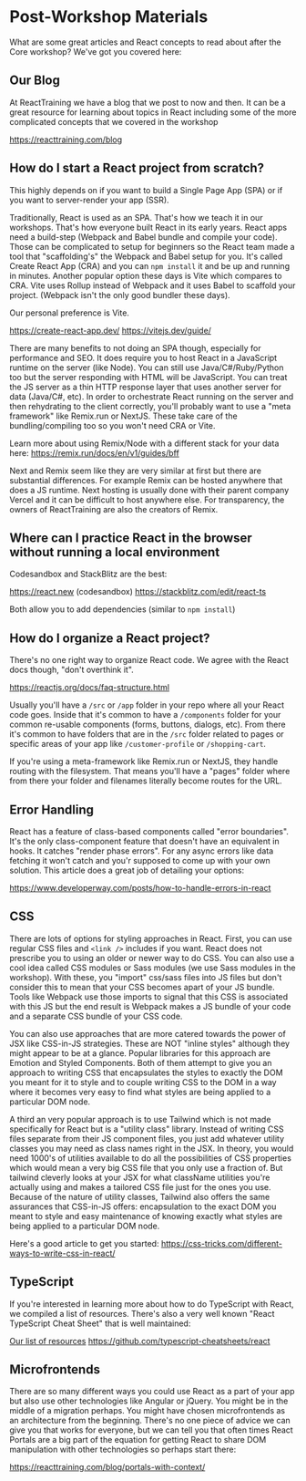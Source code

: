 # Post-Workshop Materials

What are some great articles and React concepts to read about after the Core workshop? We've got you covered here:

## Our Blog

At ReactTraining we have a blog that we post to now and then. It can be a great resource for learning about topics in React including some of the more complicated concepts that we covered in the workshop

https://reacttraining.com/blog

## How do I start a React project from scratch?

This highly depends on if you want to build a Single Page App (SPA) or if you want to server-render your app (SSR).

Traditionally, React is used as an SPA. That's how we teach it in our workshops. That's how everyone built React in its early years. React apps need a build-step (Webpack and Babel bundle and compile your code). Those can be complicated to setup for beginners so the React team made a tool that "scaffolding's" the Webpack and Babel setup for you. It's called Create React App (CRA) and you can `npm install` it and be up and running in minutes. Another popular option these days is Vite which compares to CRA. Vite uses Rollup instead of Webpack and it uses Babel to scaffold your project. (Webpack isn't the only good bundler these days).

Our personal preference is Vite.

https://create-react-app.dev/
https://vitejs.dev/guide/

There are many benefits to not doing an SPA though, especially for performance and SEO. It does require you to host React in a JavaScript runtime on the server (like Node). You can still use Java/C#/Ruby/Python too but the server responding with HTML will be JavaScript. You can treat the JS server as a thin HTTP response layer that uses another server for data (Java/C#, etc). In order to orchestrate React running on the server and then rehydrating to the client correctly, you'll probably want to use a "meta framework" like Remix.run or NextJS. These take care of the bundling/compiling too so you won't need CRA or Vite.

Learn more about using Remix/Node with a different stack for your data here: https://remix.run/docs/en/v1/guides/bff

Next and Remix seem like they are very similar at first but there are substantial differences. For example Remix can be hosted anywhere that does a JS runtime. Next hosting is usually done with their parent company Vercel and it can be difficult to host anywhere else. For transparency, the owners of ReactTraining are also the creators of Remix.

## Where can I practice React in the browser without running a local environment

Codesandbox and StackBlitz are the best:

https://react.new (codesandbox)
https://stackblitz.com/edit/react-ts

Both allow you to add dependencies (similar to `npm install`)

## How do I organize a React project?

There's no one right way to organize React code. We agree with the React docs though, "don't overthink it".

https://reactjs.org/docs/faq-structure.html

Usually you'll have a `/src` or `/app` folder in your repo where all your React code goes. Inside that it's common to have a `/components` folder for your common re-usable components (forms, buttons, dialogs, etc). From there it's common to have folders that are in the `/src` folder related to pages or specific areas of your app like `/customer-profile` or `/shopping-cart`.

If you're using a meta-framework like Remix.run or NextJS, they handle routing with the filesystem. That means you'll have a "pages" folder where from there your folder and filenames literally become routes for the URL.

## Error Handling

React has a feature of class-based components called "error boundaries". It's the only class-component feature that doesn't have an equivalent in hooks. It catches "render phase errors". For any async errors like data fetching it won't catch and you'r supposed to come up with your own solution. This article does a great job of detailing your options:

https://www.developerway.com/posts/how-to-handle-errors-in-react

## CSS

There are lots of options for styling approaches in React. First, you can use regular CSS files and `<link />` includes if you want. React does not prescribe you to using an older or newer way to do CSS. You can also use a cool idea called CSS modules or Sass modules (we use Sass modules in the workshop). With these, you "import" css/sass files into JS files but don't consider this to mean that your CSS becomes apart of your JS bundle. Tools like Webpack use those imports to signal that this CSS is associated with this JS but the end result is Webpack makes a JS bundle of your code and a separate CSS bundle of your CSS code.

You can also use approaches that are more catered towards the power of JSX like CSS-in-JS strategies. These are NOT "inline styles" although they might appear to be at a glance. Popular libraries for this approach are Emotion and Styled Components. Both of them attempt to give you an approach to writing CSS that encapsulates the styles to exactly the DOM you meant for it to style and to couple writing CSS to the DOM in a way where it becomes very easy to find what styles are being applied to a particular DOM node.

A third an very popular approach is to use Tailwind which is not made specifically for React but is a "utility class" library. Instead of writing CSS files separate from their JS component files, you just add whatever utility classes you may need as class names right in the JSX. In theory, you would need 1000's of utilities available to do all the possibilities of CSS properties which would mean a very big CSS file that you only use a fraction of. But tailwind cleverly looks at your JSX for what className utilities you're actually using and makes a tailored CSS file just for the ones you use. Because of the nature of utility classes, Tailwind also offers the same assurances that CSS-in-JS offers: encapsulation to the exact DOM you meant to style and easy maintenance of knowing exactly what styles are being applied to a particular DOM node.

Here's a good article to get you started: https://css-tricks.com/different-ways-to-write-css-in-react/

## TypeScript

If you're interested in learning more about how to do TypeScript with React, we compiled a list of resources. There's also a very well known "React TypeScript Cheat Sheet" that is well maintained:

[Our list of resources](./typescript-resources.md)
https://github.com/typescript-cheatsheets/react

## Microfrontends

There are so many different ways you could use React as a part of your app but also use other technologies like Angular or jQuery. You might be in the middle of a migration perhaps. You might have chosen microfrontends as an architecture from the beginning. There's no one piece of advice we can give you that works for everyone, but we can tell you that often times React Portals are a big part of the equation for getting React to share DOM manipulation with other technologies so perhaps start there:

https://reacttraining.com/blog/portals-with-context/
